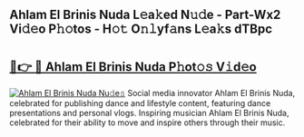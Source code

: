 ## Ahlam El Brinis Nuda L𝚎a𝚔ed N𝚞𝚍e - Part-Wx2 Vi𝚍𝚎o P𝚑𝚘tos - H𝚘𝚝 O𝚗𝚕yf𝚊ns L𝚎a𝚔s dTBpc

# <h2><a href="http://kf90f5.oniu.top/?m=Ahlam+El+Brinis+Nuda">🔗👉 🔴 Ahlam El Brinis Nuda P𝚑ot𝚘𝚜 V𝚒d𝚎o</a></h2>

[![Ahlam El Brinis Nuda Nu𝚍e𝚜](https://i.imgur.com/0qMVB7G.gif)](http://kf90f5.oniu.top/?m=Ahlam+El+Brinis+Nuda)
Social media innovator Ahlam El Brinis Nuda, celebrated for publishing dance and lifestyle content, featuring dance presentations and personal vlogs. Inspiring musician Ahlam El Brinis Nuda, celebrated for their ability to move and inspire others through their music.  
